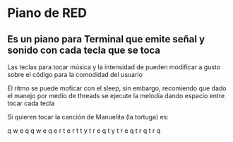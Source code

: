 # Piano de RED

## Es un piano para Terminal que emite señal y sonido con cada tecla que se toca

Las teclas para tocar música y la intensidad de pueden modificar a gusto sobre el código para la comodidad del usuario

El ritmo se puede moficar con el sleep, sin embargo, recomiendo que dado el manejo por medio de threads se ejecute la melodía dando espacio entre tocar cada tecla

Si quieren tocar la canción de Manuelita (la tortuga) es:

q w e q
q w e q
e r t
e r t
t y t r e q
t y t r e q
t r q t r q
